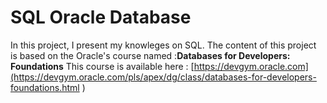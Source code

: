 # SQL Oracle Database

In this project, I present my knowleges on SQL. The content of this project is based on the Oracle's course named :__Databases for Developers: Foundations__
This course is available here : [https://devgym.oracle.com](https://devgym.oracle.com/pls/apex/dg/class/databases-for-developers-foundations.html )
